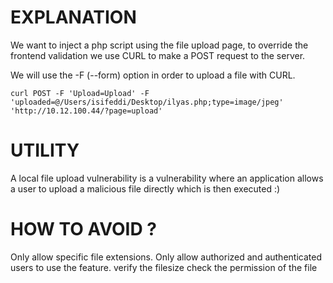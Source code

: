 # EXPLANATION

We want to inject a php script using the file upload page, to override the frontend validation we use CURL to make a POST request to the server.

We will use the -F (--form) option in order to upload a file with CURL.

``curl POST -F 'Upload=Upload' -F 'uploaded=@/Users/isifeddi/Desktop/ilyas.php;type=image/jpeg' 'http://10.12.100.44/?page=upload'``

# UTILITY

A local file upload vulnerability is a vulnerability where an application allows a user to upload a malicious file directly which is then executed :)

# HOW TO AVOID ?

Only allow specific file extensions.
Only allow authorized and authenticated users to use the feature.
verify the filesize
check the permission of the file
